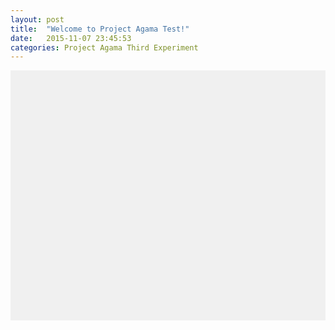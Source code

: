```yaml
---
layout: post
title:  "Welcome to Project Agama Test!"
date:   2015-11-07 23:45:53
categories: Project Agama Third Experiment
---
```

<div id='outgraph' style='height: 400px; width:100%; background-color: #f0f0f0;'></div>

<script>
var winInfo = AgamaCY.getWidthHeight(document, 'outgraph');
var paper =  Raphael('outgraph', winInfo.width, winInfo.height);
var sqInfo = AgamaCY.getSquareCoorInMiddle(winInfo, 10);
var sqTile = paper.getSquareTile(sqInfo.topX, sqInfo.topY,
                                 sqInfo.bottomX, sqInfo.bottomY);
var t = patternThree(paper, sqTile);

</script>

<pre style="visibility:hidden;">
</pre>



[jekyll]:      http://jekyllrb.com
[jekyll-gh]:   https://github.com/jekyll/jekyll
[jekyll-help]: https://github.com/jekyll/jekyll-help
